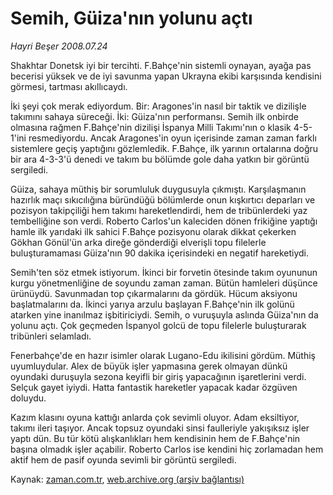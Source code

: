 # Semih, Güiza'nın yolunu açtı

*Hayri Beşer 2008.07.24*

<tr><td class="metin" colspan="2" style="padding-top: 20px; padding-left: 5px; padding-right: 10px;">Shakhtar Donetsk iyi bir tercihti. F.Bahçe'nin sistemli oynayan, ayağa pas becerisi yüksek ve de iyi savunma yapan Ukrayna ekibi karşısında kendisini görmesi, tartması akıllıcaydı.</td></tr><tr><td class="metin" colspan="2" style="padding-top: 20px; padding-left: 5px; padding-right: 10px;"><p>İki şeyi çok merak ediyordum. Bir: Aragones'in nasıl bir taktik ve dizilişle takımını sahaya süreceği. İki: Güiza'nın performansı. Semih ilk onbirde olmasına rağmen F.Bahçe'nin dizilişi İspanya Milli Takımı'nın o klasik 4-5-1'ini resmediyordu. Ancak Aragones'in oyun içerisinde zaman zaman farklı sistemlere geçiş yaptığını gözlemledik. F.Bahçe, ilk yarının ortalarına doğru bir ara 4-3-3'ü denedi ve takım bu bölümde gole daha yatkın bir görüntü sergiledi. 
<p>Güiza, sahaya müthiş bir sorumluluk duygusuyla çıkmıştı. Karşılaşmanın hazırlık maçı sıkıcılığına büründüğü bölümlerde onun kışkırtıcı deparları ve pozisyon takipçiliği hem takımı hareketlendirdi, hem de tribünlerdeki yaz tembelliğine son verdi. Roberto Carlos'un kaleciden dönen frikiğine yaptığı hamle ilk yarıdaki ilk sahici F.Bahçe pozisyonu olarak dikkat çekerken Gökhan Gönül'ün arka direğe gönderdiği elverişli topu filelerle buluşturamaması Güiza'nın 90 dakika içerisindeki en negatif hareketiydi. 
<p>Semih'ten söz etmek istiyorum. İkinci bir forvetin ötesinde takım oyununun kurgu yönetmenliğine de soyundu zaman zaman. Bütün hamleleri düşünce ürünüydü. Savunmadan top çıkarmalarını da gördük. Hücum aksiyonu başlatmalarını da. İkinci yarıya arzulu başlayan F.Bahçe'nin ilk golünü atarken yine inanılmaz işbitiriciydi. Semih, o vuruşuyla aslında Güiza'nın da yolunu açtı. Çok geçmeden İspanyol golcü de topu filelerle buluşturarak tribünleri selamladı. 
<p>Fenerbahçe'de en hazır isimler olarak Lugano-Edu ikilisini gördüm. Müthiş uyumluydular. Alex de büyük işler yapmasına gerek olmayan dünkü oyundaki duruşuyla sezona keyifli bir giriş yapacağının işaretlerini verdi. Selçuk gayet iyiydi. Hatta fantastik hareketler yapacak kadar özgüven doluydu. 
<p>Kazım klasını oyuna kattığı anlarda çok sevimli oluyor. Adam eksiltiyor, takımı ileri taşıyor. Ancak topsuz oyundaki sinsi faulleriyle yakışıksız işler yaptı dün. Bu tür kötü alışkanlıkları hem kendisinin hem de F.Bahçe'nin başına olmadık işler açabilir. Roberto Carlos ise kendini hiç zorlamadan hem aktif hem de pasif oyunda sevimli bir görüntü sergiledi.<br/></p></p></p></p></p></td></tr>

Kaynak: [zaman.com.tr](http://zaman.com.tr/yazar.do?yazino=717892), [web.archive.org (arşiv bağlantısı)](http://web.archive.org/web/20080828180007/http://zaman.com.tr:80/yazar.do?yazino=717892)
